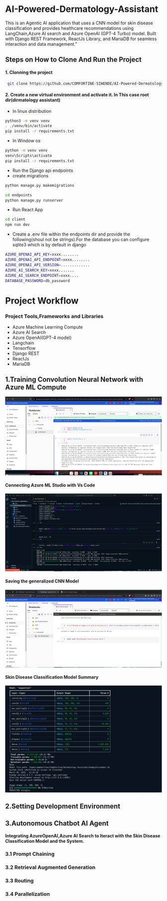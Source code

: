 # AI-Powered-Dermatology-Assistant

This is an Agentic AI application that uses a CNN model for skin disease classification and provides healthcare recommendations using LangChain,Azure AI search and Azure OpenAI (GPT-4 Turbo) model. Built with Django REST Framework, ReactJs Library, and MariaDB for seamless interaction and data management."

## Steps on How to Clone And Run the Project

#### 1. Clonning the project

```bash
 git clone https://github.com/COMFORTINE-SIWENDE/AI-Powered-Dermatology-Assistant.git
```

#### 2. Create a new virtual environment and activate it. In This case root dir(dirmatology assistant)

- In linux distribution

```bash
python3 -m venv venv
. ./venv/bin/activate
pip install -r requirements.txt
```

- In Window os

```bash
python -m venv venv
venv\Scripts\activate
pip install -r requirements.txt
```

- Run the Django api endpoints
- create migrations

```bash
python manage.py makemigrations
```

```bash
cd endpoints
python manage.py runserver
```

- Run React App

```bash
cd client
npm run dev
```

- Create a .env file within the endpoints dir and provide the following(shoul not be strings).For the database you can configure sqlite3 which is by default in django

```bash
AZURE_OPENAI_API_KEY=xxxx........
AZURE_OPENAI_API_ENDPOINT=xxxx........
AZURE_OPENAI_API_VERSION=.............
AZURE_AI_SEARCH_KEY=xxxx.......
AZURE_AI_SEARCH_ENDPOINT=xxxx....
DATABASE_PASSWORD=db_password
```

# Project Workflow

### Project Tools,Frameworks and Libraries

- Azure Machine Learning Compute
- Azure AI Search
- Azure OpenAI(GPT-4 model)
- Langchain
- Tensorflow
- Django REST
- ReactJs
- MariaDB

## 1.Training Convolution Neural Network with Azure ML Compute

![Azure ML Studio:](endpoints/ai-hack-img/Azure-machine-learning-studio.png)

#### Connecting Azure ML Studio with Vs Code

![Connecting](endpoints/ai-hack-img/azure-vs-code-model-training.png)

#### Saving the generalized CNN Model

![.](endpoints/ai-hack-img/how-to-get-the-model.png)

#### Skin Disease Classification Model Summary

![Summary:](endpoints/ai-hack-img/model-summary.png)

## 2.Setting Development Environment

## 3.Autonomous Chatbot AI Agent

#### Integrating AzureOpenAI,Azure AI Search to Iteract with the Skin Disease Classification Model and the System.

### 3.1 Prompt Chaining

### 3.2 Retrieval Augmented Generation

### 3.3 Routing

### 3.4 Parallelization
